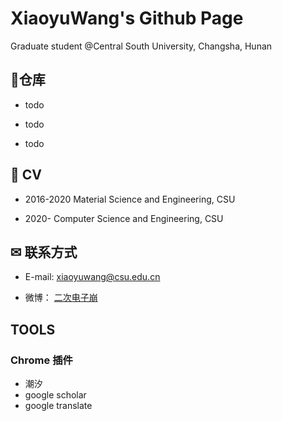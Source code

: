 # XiaoyuWang's Github Page

Graduate student @Central South University, Changsha, Hunan


## 🍟仓库

- todo

- todo

- todo

## 💼 CV

- 2016-2020  Material Science and Engineering, CSU

- 2020-      Computer Science and Engineering, CSU




## ✉ 联系方式

- E-mail: xiaoyuwang@csu.edu.cn

- 微博： [二次电子崩](https://weibo.com/u/6463121798)

## TOOLS

### Chrome 插件
- 潮汐
- google scholar
- google translate

